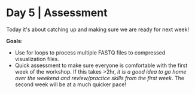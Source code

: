 # Day 5 | Assessment

Today it's about catching up and making sure we are ready for next week! 

**Goals**:
* Use for loops to process multiple FASTQ files to compressed visualization files. 
* Quick assessment to make sure everyone is comfortable with the first week of the workshop. If this takes >2hr, *it is a good idea to go home over the weekend and review/practice skills from the first week*. The second week will be at a much quicker pace!

